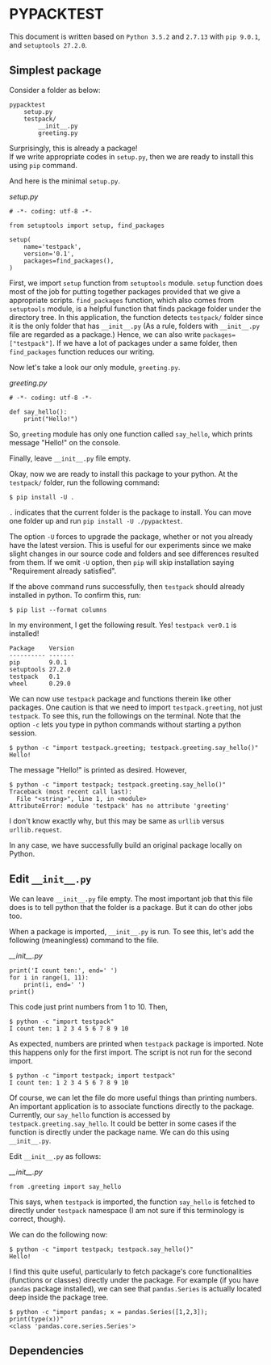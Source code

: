 PYPACKTEST
==========


This document is written based on `Python 3.5.2` and `2.7.13` with `pip 9.0.1`, and `setuptools 27.2.0`.


## Simplest package

Consider a folder as below:

```
pypacktest 
    setup.py
    testpack/
        __init__.py
        greeting.py
```

Surprisingly, this is already a package!  
If we write appropriate codes in `setup.py`, then we are ready to install this using `pip` command.

And here is the minimal `setup.py`.

*setup.py*

```{python}
# -*- coding: utf-8 -*-

from setuptools import setup, find_packages

setup(
    name='testpack',
    version='0.1',
    packages=find_packages(),
)
```

First, we import `setup` function from `setuptools` module. 
`setup` function does most of the job for putting together packages provided that we give a appropriate scripts.
`find_packages` function, which also comes from `setuptools` module, is a helpful function that finds package folder under the directory tree.  In this application, the function detects `testpack/` folder since it is the only folder that has `__init__.py` (As a rule, folders with `__init__.py` file are regarded as a package.)
Hence, we can also write `packages=["testpack"]`.  If we have a lot of packages under a same folder, then `find_packages` function reduces our writing.

Now let's take a look our only module, `greeting.py`.

*greeting.py*

```(python}
# -*- coding: utf-8 -*-

def say_hello():
    print("Hello!")
```

So, `greeting` module has only one function called `say_hello`, which prints message "Hello!" on the console.

Finally, leave `__init__.py` file empty.


Okay, now we are ready to install this package to your python.
At the `testpack/` folder, run the following command:

```{bash}
$ pip install -U .
```

`.` indicates that the current folder is the package to install.  You can move one folder up and run `pip install -U ./pypacktest`.

The option `-U` forces to upgrade the package, whether or not you already have the latest version.  This is useful for our experiments since we make slight changes in our source code and folders and see differences resulted from them.  If we omit `-U` option, then `pip` will skip installation saying "Requirement already satisfied".

If the above command runs successfully, then `testpack` should already installed in python.  To confirm this, run:

```{bash}
$ pip list --format columns
```

In my environment, I get the following result.  Yes! `testpack ver0.1` is installed!

```
Package    Version
---------- -------
pip        9.0.1  
setuptools 27.2.0 
testpack   0.1    
wheel      0.29.0 
```

We can now use `testpack` package and functions therein like other packages.  One caution is that we need to import `testpack.greeting`, not just `testpack`.  To see this, run the followings on the terminal.  Note that the option `-c` lets you type in python commands without starting a python session.

```{bash}
$ python -c "import testpack.greeting; testpack.greeting.say_hello()"
Hello!
```
The message "Hello!" is printed as desired.  However,

```{bash}
$ python -c "import testpack; testpack.greeting.say_hello()"
Traceback (most recent call last):
  File "<string>", line 1, in <module>
AttributeError: module 'testpack' has no attribute 'greeting'
```

I don't know exactly why, but this may be same as `urllib` versus `urllib.request`.

In any case, we have successfully build an original package locally on Python.


## Edit `__init__.py`

We can leave `__init__.py` file empty.  The most important job that this file does is to tell python that the folder is a package.
But it can do other jobs too.

When a package is imported, `__init__.py` is run. To see this, let's add the following (meaningless) command to the file.

*\_\_init\_\_.py*

```{python}
print('I count ten:', end=' ')
for i in range(1, 11):
    print(i, end=' ')
print()
```
This code just print numbers from 1 to 10.
Then,

```{bash}
$ python -c "import testpack"
I count ten: 1 2 3 4 5 6 7 8 9 10
```

As expected, numbers are printed when `testpack` package is imported.  Note this happens only for the first import.  The script is not run for the second import.
```
$ python -c "import testpack; import testpack"
I count ten: 1 2 3 4 5 6 7 8 9 10
```

Of course, we can let the file do more useful things than printing numbers.  An important application is to associate functions directly to the package.  Currently, our `say_hello` function is accessed by `testpack.greeting.say_hello`.  It could be better in some cases if the function is directly under the package name.  We can do this using `__init__.py`.

Edit `__init__.py` as follows:

*\_\_init\_\_.py*

```{python}
from .greeting import say_hello
```

This says, when `testpack` is imported, the function `say_hello` is fetched to directly under `testpack` namespace (I am not sure if this terminology is correct, though).

We can do the following now:
```
$ python -c "import testpack; testpack.say_hello()"
Hello!
```

I find this quite useful, particularly to fetch package's core functionalities (functions or classes) directly under the package.
For example (if you have `pandas` package installed), we can see that `pandas.Series` is actually located deep inside the package tree.

```
$ python -c "import pandas; x = pandas.Series([1,2,3]); print(type(x))"
<class 'pandas.core.series.Series'>
```

## Dependencies
